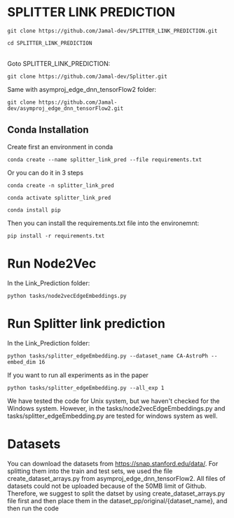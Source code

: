 # SPLITTER LINK PREDICTION
```
git clone https://github.com/Jamal-dev/SPLITTER_LINK_PREDICTION.git

cd SPLITTER_LINK_PREDICTION

```
<br />
Goto SPLITTER_LINK_PREDICTION:

```
git clone https://github.com/Jamal-dev/Splitter.git

```
Same with asymproj_edge_dnn_tensorFlow2 folder:

```
git clone https://github.com/Jamal-dev/asymproj_edge_dnn_tensorFlow2.git

```
## Conda Installation
Create first an environment in conda

```
conda create --name splitter_link_pred --file requirements.txt
```
Or you can do it in 3 steps
```
conda create -n splitter_link_pred

conda activate splitter_link_pred

conda install pip

```
Then you can install the requirements.txt file into the environemnt:

```
pip install -r requirements.txt

```
# Run Node2Vec
In the Link_Prediction folder:

```
python tasks/node2vecEdgeEmbeddings.py

```

# Run Splitter link prediction
In the Link_Prediction folder:

```
python tasks/splitter_edgeEmbedding.py --dataset_name CA-AstroPh --embed_dim 16

```
If you want to run all experiments as in the paper

```
python tasks/splitter_edgeEmbedding.py --all_exp 1

```

We have tested the code for Unix system, but we haven't checked for the Windows system. However, in the tasks/node2vecEdgeEmbeddings.py and tasks/splitter_edgeEmbedding.py are tested for windows system as well.
# Datasets
You can download the datasets from https://snap.stanford.edu/data/. For splitting them into the train and test sets, we used the file create_dataset_arrays.py from asymproj_edge_dnn_tensorFlow2. All files of datasets could not be uploaded because of the 50MB limit of Github. Therefore, we suggest to split the datset by using create_dataset_arrays.py file first and then place them in the dataset_pp/original/{dataset_name}, and then run the code  